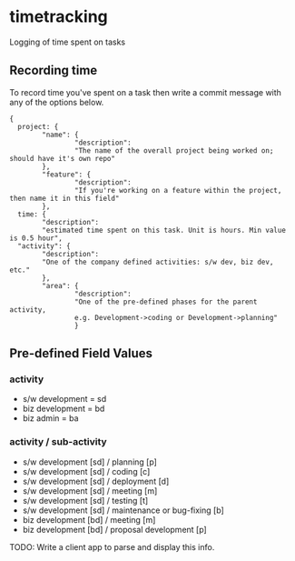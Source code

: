 timetracking
============

Logging of time spent on tasks

Recording time
--------------

To record time you've spent on a task then write a commit message with any of the options below.
```
{
  project: {
        "name": {
                "description": 
                "The name of the overall project being worked on; should have it's own repo"
        },
        "feature": {
                "description": 
                "If you're working on a feature within the project, then name it in this field"
        },
  time: {
        "description": 
        "estimated time spent on this task. Unit is hours. Min value is 0.5 hour",
  "activity": {
        "description": 
        "One of the company defined activities: s/w dev, biz dev, etc."
        },
        "area": {
                "description": 
                "One of the pre-defined phases for the parent activity, 
                e.g. Development->coding or Development->planning"
                }
```

Pre-defined Field Values
----------------

### activity
* s/w development = sd
* biz development = bd
* biz admin = ba


### activity / sub-activity
* s/w development [sd] / planning [p]
* s/w development [sd] / coding [c]
* s/w development [sd] / deployment [d]
* s/w development [sd] / meeting [m]
* s/w development [sd] / testing [t]
* s/w development [sd] / maintenance or bug-fixing [b]
* biz development [bd] / meeting [m]
* biz development [bd] / proposal development [p]


TODO: Write a client app to parse and display this info.
